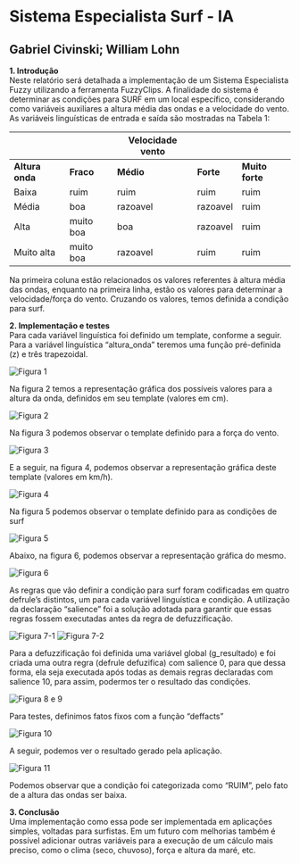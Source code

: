 # Sistema Especialista Surf - IA
## Gabriel Civinski; William Lohn

**1. Introdução**  
Neste relatório será detalhada a implementação de um Sistema Especialista Fuzzy utilizando a ferramenta FuzzyClips. A finalidade do sistema é determinar as condições para SURF em um local específico, considerando como variáveis auxiliares a altura média das ondas e a velocidade do vento. As variáveis linguísticas de entrada e saída são mostradas na Tabela 1:

 | | | Velocidade vento | | |
------------|-----------------|------------|-----------------|-----------------
**Altura onda** | **Fraco** | **Médio** | **Forte** | **Muito forte**
Baixa | ruim | ruim | ruim | ruim
Média | boa | razoavel | razoavel | ruim
Alta | muito boa | boa | razoavel | ruim
Muito alta | muito boa | razoavel | ruim | ruim

Na primeira coluna estão relacionados os valores referentes à altura média das ondas, enquanto na primeira linha, estão os valores para determinar a velocidade/força do vento. Cruzando os valores, temos definida a condição para surf.

**2. Implementação e testes**  
Para cada variável linguística foi definido um template, conforme a seguir. Para a variável linguística “altura_onda” teremos uma função pré-definida (z) e três trapezoidal.

![Figura 1](/img/1.PNG)

Na figura 2 temos a representação gráfica dos possíveis valores para a altura da onda, definidos em seu template (valores em cm).

![Figura 2](/img/2.PNG)

Na figura 3 podemos observar o template definido para a força do vento.

![Figura 3](/img/3.PNG)

E a seguir, na figura 4, podemos observar a representação gráfica deste template (valores em km/h).

![Figura 4](/img/4.PNG)

Na figura 5 podemos observar o template definido para as condições de surf

![Figura 5](/img/5.PNG)

Abaixo, na figura 6, podemos observar a representação gráfica do mesmo.

![Figura 6](/img/6.PNG)

As regras que vão definir a condição para surf foram codificadas em quatro defrule’s distintos, um para cada variável linguística e condição. A utilização da declaração “salience” foi a solução adotada para garantir que essas regras fossem executadas antes da regra de defuzzificação.

![Figura 7-1](/img/7_1.PNG)
![Figura 7-2](/img/7_2.PNG)

Para a defuzzificação foi definida uma variável global (g_resultado) e foi criada uma outra regra (defrule defuzifica) com salience 0, para que dessa forma, ela seja executada após todas as demais regras declaradas com salience 10, para assim, podermos ter o resultado das condições.

![Figura 8 e 9](/img/8-9.PNG)

Para testes, definimos fatos fixos com a função “deffacts”

![Figura 10](/img/10.PNG)

A seguir, podemos ver o resultado gerado pela aplicação.

![Figura 11](/img/11.PNG)

Podemos observar que a condição foi categorizada como “RUIM”, pelo fato de a altura das ondas ser baixa.

**3. Conclusão**  
Uma implementação como essa pode ser implementada em aplicações simples, voltadas para surfistas. Em um futuro com melhorias também é possível adicionar outras variáveis para a execução de um cálculo mais preciso, como o clima (seco, chuvoso), força e altura da maré, etc.
